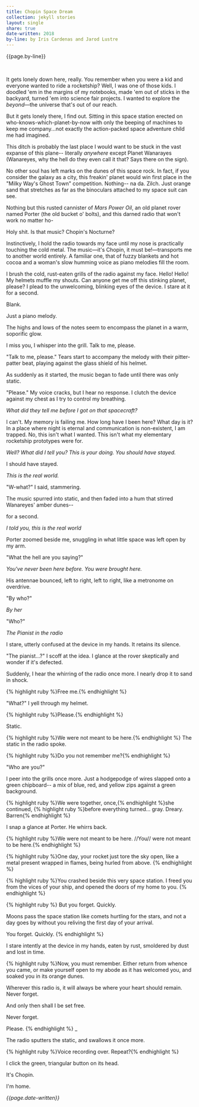 ```yaml
---
title: Chopin Space Dream
collection: jekyll stories
layout: single
share: true
date-written: 2018
by-line: by Iris Cardenas and Jarod Lustre
---
```

{{page.by-line}} 

&nbsp;
&nbsp;


<p>
It gets lonely down here, really. You remember when you were a kid and everyone wanted to ride a rocketship? Well, I was one of those kids. I doodled 'em in the margins of my notebooks, made 'em out of sticks in the backyard, turned 'em into science fair projects. I wanted to explore the <em>beyond</em>—the universe that's out of our reach. 
</p>

<p>
But it gets lonely there, I find out. Sitting in this space station erected on who-knows-which-planet-by-now with only the beeping of machines to keep me company...not exactly the action-packed space adventure child me had imagined.
</p>

<p>
This ditch is probably the last place I would want to be stuck in the vast expanse of this plane-- literally  <em>anywhere</em> except Planet Wanarayes (Wanareyes, why the hell do they even call it that? Says there on the sign).
</p>

<p>
No other soul has left marks on the dunes of this space rock. In fact, if you consider the galaxy as a city, this freakin' planet would win first place in the "Milky Way's Ghost Town" competition. Nothing-- na da. Zilch. Just orange sand that stretches as far as the binoculars attached to my space suit can see.
</p>

<p>
Nothing but this rusted cannister of <em>Mars Power Oil</em>, an old planet rover named Porter (the old bucket o' bolts), and this darned radio that won't work no matter ho-
</p>

<p>
Holy shit. Is that music? Chopin's Nocturne?
</p>

<p>
Instinctively, I hold the radio towards my face until my nose is practically touching the cold metal. The music—it's Chopin, it must be!—transports me to another world entirely. A familiar one, that of fuzzy blankets and hot cocoa and a woman's slow humming voice as piano melodies fill the room.
</p>

<p>
I brush the cold, rust-eaten grills of the radio against my face. Hello! Hello! My helmets muffle my shouts. Can anyone get me off this stinking planet, please? I plead to the unwelcoming, blinking eyes of the device.
I stare at it for a second.
</p>

<p>
Blank.
</p>

<p>
Just a piano melody.
</p>

<p>
The highs and lows of the notes seem to encompass the planet in a warm, soporific glow. 
</p>

<p>
I miss you, I whisper into the grill. Talk to me, please.
</p>

<p>
"Talk to me, please." Tears start to accompany the melody with their pitter-patter beat, playing against the glass shield of his helmet.
</p>


<p>
As suddenly as it started, the music began to fade until there was only static. 
</p>

<p>
"Please." My voice cracks, but I hear no response. I clutch the device against my chest as I try to control my breathing. 
</p>

<p>
<em>What did they tell me before I got on that spacecraft?</em>
</p>

<p>
I can't. My memory is failing me. How long have I been here? What day is it? In a place where night is eternal and communication is non-existent, I am trapped. No, this isn't what I wanted. This isn't what my elementary rocketship prototypes were for. 
</p>

<p>
<em>Well? What did I tell you? This is your doing. You should have stayed.</em>
</p>

<p>
I should have stayed.
</p>

<p>
<em>This is the real world.</em>
</p>



<p>
"W-what?" I said, stammering.
</p>

<p>
The music spurred into static, and then faded into a hum that stirred Wanareyes' amber dunes--
</p>

<p>
for a second.
</p>

<p>
<em>I told you, this is the real world</em>
</p>

<p>
Porter zoomed beside me, snuggling in what little space was left open by my arm. 
</p>

<p>
"What the hell are you saying?"
</p>

<p>
<em>You've never been here before. You were brought here.</em>
</p>

<p>
His antennae bounced, left to right, left to right, like a metronome on overdrive.
</p>

<p>
"By who?"
</p>

<p>
<em>By her</em>
</p>

<p>
"Who?"
</p>

<p>
<em>The Pianist in the radio</em>
</p>


<p>
I stare, utterly confused at the device in my hands. It retains its silence.
</p>

<p>
"The pianist...?" I scoff at the idea. I glance at the rover skeptically and wonder if it's defected.
</p>

<p>
Suddenly, I hear the whirring of the radio once more. I nearly drop it to sand in shock.
</p>

<p>
{% highlight ruby %}Free me.{% endhighlight %}
</p>

<p>
"What?" I yell through my helmet. 
</p>

<p>
{% highlight ruby %}Please.{% endhighlight %}
</p>

<p>
Static.
</p>

<p>
{% highlight ruby %}We were not meant to be here.{% endhighlight %} The static in the radio spoke.
</p>

<p>
{% highlight ruby %}Do you not remember me?{% endhighlight %}
</p>

<p>
"Who are you?"
</p>

<p>
I peer into the grills once more. Just a hodgepodge of wires slapped onto a green chipboard-- a mix of blue, red, and yellow zips against a green background.
</p>

<p>
{% highlight ruby %}We were together, once,{% endhighlight %}she continued, {% highlight ruby %}before everything turned... gray. Dreary. Barren{% endhighlight %}
</p>

<p>
I snap a glance at Porter. He whirrs back.
</p>

<p>
{% highlight ruby %}We were not meant to be here. //You// were not meant to be here.{% endhighlight %}
</p>

<p>
{% highlight ruby %}One day, your rocket just tore the sky open, like a metal present wrapped in flames, being hurled from above. {% endhighlight %}
</p>

<p>
{% highlight ruby %}You crashed beside this very space station. I freed you from the vices of your ship, and opened the doors of my home to you. {% endhighlight %}
</p>

{% highlight ruby %}
But you forget. Quickly.



Moons pass the space station like comets hurtling for the stars, and not a day goes by without you reliving the first day of your arrival.



You forget. Quickly.
{% endhighlight %}

<p>
I stare intently at the device in my hands, eaten by rust, smoldered by dust and lost in time.
</p>



{% highlight ruby %}Now, you must remember. Either return from whence you came, or make yourself open to my abode as it has welcomed you, and soaked you in its orange dunes.



Wherever this radio is, it will always be where your heart should remain. Never forget. 




And only then shall I be set free.



Never forget.



Please.
{% endhighlight %}
_
<p>
The radio sputters the static, and swallows it once more.
</p>

<p>
{% highlight ruby %}Voice recording over. Repeat?{% endhighlight %}
</p>

<p>
I click the green, triangular button on its head.
</p>

<p>
It's Chopin.
</p>



<p>
I'm home.
</p>

<em> {{page.date-written}} </em>
